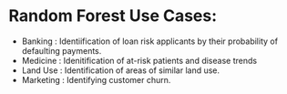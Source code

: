# Random Forest Use Cases:

- Banking : Identiification of loan risk applicants by their probability of defaulting payments.
- Medicine : Idenitification of at-risk patients and disease trends
- Land Use : Identification of areas of similar land use.
- Marketing : Identifying customer churn.
